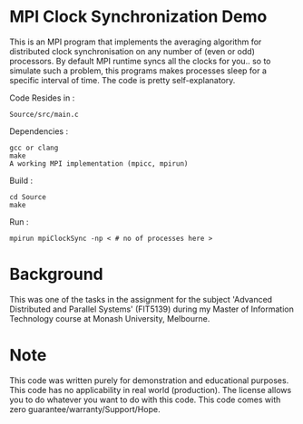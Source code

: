 # MPI Clock Synchronization Demo

This is an MPI program that implements the averaging algorithm for distributed clock synchronisation on any number of (even or odd) processors. By default MPI runtime syncs all the clocks for you.. so to simulate such a problem, this programs makes processes sleep for a specific interval of time. The code is pretty self-explanatory. 

Code Resides in :
```
Source/src/main.c
```

Dependencies :
```
gcc or clang
make 
A working MPI implementation (mpicc, mpirun)
```

Build :
```
cd Source
make
```

Run :
```
mpirun mpiClockSync -np < # no of processes here >
```

# Background

This was one of the tasks in the assignment for the subject 'Advanced Distributed and Parallel Systems' (FIT5139) during my Master of Information Technology course at Monash University, Melbourne. 

# Note

This code was written purely for demonstration and educational purposes. This code has no applicability in real world (production). The license allows you to do whatever you want to do with this code. This code comes with zero guarantee/warranty/Support/Hope.

 
